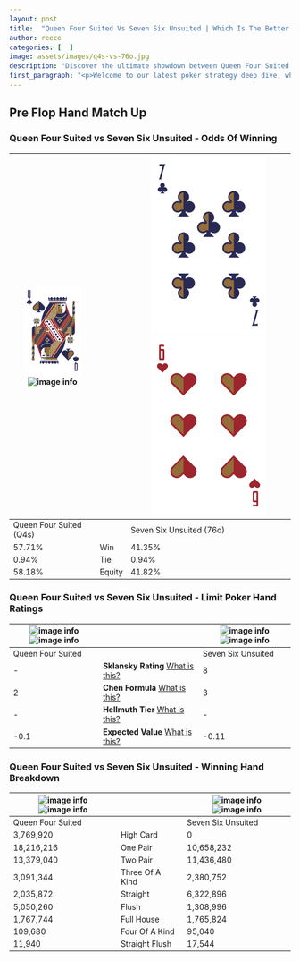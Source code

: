 ```yaml
---
layout: post
title:  "Queen Four Suited Vs Seven Six Unsuited | Which Is The Better Hand In Poker? A Complete Guide"
author: reece
categories: [  ]
image: assets/images/q4s-vs-76o.jpg
description: "Discover the ultimate showdown between Queen Four Suited and Seven Six Unsuited in poker! Uncover the odds, strategies, and scenarios where one hand triumphs over the other. Get ready to up your poker game with this thrilling analysis."
first_paragraph: "<p>Welcome to our latest poker strategy deep dive, where we're pitting two distinct hands against each other in a high-stakes showdown: Queen Four Suited vs Seven Six Unsuited.</p><p>In the dynamic world of poker, every decision counts, and knowing which hand holds the upper hand is key to your success at the table.</p><p>In this article, we'll dissect these two hands, explore the scenarios where one dominates the other, and equip you with the knowledge to make strategic choices that can tip the odds in your favor.</p><p>Get ready to unravel the intriguing dynamics of these poker hands and elevate your game to new heights.</p>"
---
```




[comment]: # (sp0)

## Pre Flop Hand Match Up

<div class="table hand-ratings" markdown="1"> 



### Queen Four Suited vs Seven Six Unsuited - Odds Of Winning


    
| ![image info](assets/images/hand1/Q.png) ![image info](assets/images/hand1/4s.png) |  | ![image info](assets/images/hand2/7.png) ![image info](assets/images/hand2/6o.png) |
| -------- | -------- | -------- |
| Queen Four Suited (Q4s) |  | Seven Six Unsuited (76o) |
| 57.71% | Win | 41.35% |
| 0.94% | Tie | 0.94% |
| 58.18% | Equity | 41.82% |




[comment]: # (sp1)



### Queen Four Suited vs Seven Six Unsuited - Limit Poker Hand Ratings


    
| ![image info](https://www.riverpairs.com/assets/images/hand1/Q.png) ![image info](https://www.riverpairs.com/assets/images/hand1/4s.png) |  | ![image info](https://www.riverpairs.com/assets/images/hand2/7.png) ![image info](https://www.riverpairs.com/assets/images/hand2/6o.png) |
| -------- | -------- | -------- |
| Queen Four Suited |  | Seven Six Unsuited |
| - | **Sklansky Rating** [What is this?](/sklansky-rating-explained) | 8 |
| 2 | **Chen Formula** [What is this?](/chen-formula-explained) | 3 |
| - | **Hellmuth Tier** [What is this?](/Hellmuth-tier-explained) | - |
| -0.1 | **Expected Value** [What is this?](/expected-value-explained) | -0.11 |




[comment]: # (sp2)



### Queen Four Suited vs Seven Six Unsuited - Winning Hand Breakdown


    
| ![image info](https://www.riverpairs.com/assets/images/hand1/Q.png) ![image info](https://www.riverpairs.com/assets/images/hand1/4s.png) |  | ![image info](https://www.riverpairs.com/assets/images/hand2/7.png) ![image info](https://www.riverpairs.com/assets/images/hand2/6o.png) |
| -------- | -------- | -------- |
| Queen Four Suited |  | Seven Six Unsuited |
| 3,769,920 | High Card | 0 |
| 18,216,216 | One Pair | 10,658,232 |
| 13,379,040 | Two Pair | 11,436,480 |
| 3,091,344 | Three Of A Kind | 2,380,752 |
| 2,035,872 | Straight | 6,322,896 |
| 5,050,260 | Flush | 1,308,996 |
| 1,767,744 | Full House | 1,765,824 |
| 109,680 | Four Of A Kind | 95,040 |
| 11,940 | Straight Flush | 17,544 |




[comment]: # (sp3)



</div>

[comment]: # (sp4)



[comment]: # (sp5)

